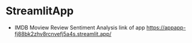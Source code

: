 # StreamlitApp
- IMDB Moview Review Sentiment Analysis
link of app
https://appapp-fj88bk2zhv8rcnvefj5a4s.streamlit.app/

